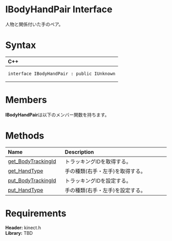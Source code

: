IBodyHandPair Interface  
=======================  

人物と関係付いた手のペア。 <span id="syntaxSection"></span>

Syntax  
======  

<table>
<colgroup>
<col width="100%" />
</colgroup>
<thead>
<tr class="header">
<th align="left">C++</th>
</tr>
</thead>
<tbody>
<tr class="odd">
<td align="left"><pre><code>interface IBodyHandPair : public IUnknown</code></pre></td>
</tr>
</tbody>
</table>

<span id="classMembersSection"></span>

Members  
=======  

**IBodyHandPair**は以下のメンバー関数を持ちます。  

<span id="publicmethodsSection"></span>

Methods  
=======  

<table>
<colgroup>
<col width="30%" />
<col width="60%" />
</colgroup>
<thead>
<tr class="header">
<th align="left">Name</th>
<th align="left">Description</th>
</tr>
</thead>
<tbody>
<tr class="odd">
<td align="left"><a href="IBodyHandPair_Interface/Methods/get_BodyTrackingId_Method.md">get_BodyTrackingId</a></td>
<td align="left">トラッキングIDを取得する。</td>
</tr>
<tr class="even">
<td align="left"><a href="IBodyHandPair_Interface/Methods/get_HandType_Method.md">get_HandType</a></td>
<td align="left">手の種類(右手・左手)を取得する。</td>
</tr>
<tr class="odd">
<td align="left"><a href="IBodyHandPair_Interface/Methods/put_BodyTrackingId_Method.md">put_BodyTrackingId</a></td>
<td align="left">トラッキングIDを設定する。</td>
</tr>
<tr class="even">
<td align="left"><a href="IBodyHandPair_Interface/Methods/put_HandType_Method.md">put_HandType</a></td>
<td align="left">手の種類(右手・左手)を設定する。</td>
</tr>
</tbody>
</table>

<span id="requirements"></span>

Requirements  
============  

**Header:** kinect.h  
**Library:** TBD  



<!--Please do not edit the data in the comment block below.-->
<!--
TOCTitle : IBodyHandPair Interface
RLTitle : IBodyHandPair Interface
KeywordK : IBodyHandPair interface, about
HelpPriority : 2
TopicType : apiref
KeywordF : IBodyHandPair
KeywordF : Microsoft.Kinect.kinect.IBodyHandPair
KeywordA : T:Microsoft.Kinect.kinect.IBodyHandPair
AssetID : T:Microsoft.Kinect.kinect.IBodyHandPair
Locale : en-us
CommunityContent : 1
APIType : Managed
APILocation : 
APIName : Microsoft.Kinect.kinect.IBodyHandPair
TargetOS : Windows
TopicType : kbSyntax
DevLang : C++
DocSet : K4Wv2
ProjType : K4Wv2Proj
Technology : Kinect for Windows
Product : Kinect for Windows SDK v2
productversion : 20
-->
